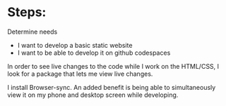 # Steps:

Determine needs
- I want to develop a basic static website
- I want to be able to develop it on github codespaces

In order to see live changes to the code while I work on the HTML/CSS, 
I look for a package that lets me view live changes.

I install Browser-sync. An added benefit is being able to simultaneously
view it on my phone and desktop screen while developing.
